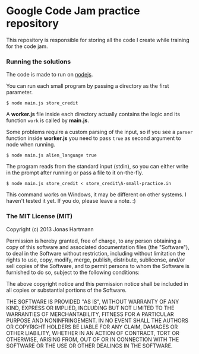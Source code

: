 # Google Code Jam practice repository
This repository is responsible for storing all the code I create while training for the code jam.

### Running the solutions
The code is made to run on [nodejs](http://nodejs.org/).

You can run each small program by passing a directory as the first parameter.

	$ node main.js store_credit

A **worker.js** file inside each directory actually contains the logic and its function `work` is called by **main.js**.

Some problems require a custom parsing of the input, so if you see a `parser` function inside **worker.js** you need to pass `true` as second argument to node when running.

	$ node main.js alien_language true

The program reads from the standard input (stdin), so you can either write in the prompt after running or pass a file to it on-the-fly.

	$ node main.js store_credit < store_credit\A-small-practice.in

This command works on Windows, it may be different on other systems. I haven't tested it yet. If you do, please leave a note. :)

### The MIT License (MIT)
Copyright (c) 2013 Jonas Hartmann

Permission is hereby granted, free of charge, to any person obtaining a copy of this software and associated documentation files (the "Software"), to deal in the Software without restriction, including without limitation the rights to use, copy, modify, merge, publish, distribute, sublicense, and/or sell copies of the Software, and to permit persons to whom the Software is furnished to do so, subject to the following conditions:

The above copyright notice and this permission notice shall be included in all copies or substantial portions of the Software.

THE SOFTWARE IS PROVIDED "AS IS", WITHOUT WARRANTY OF ANY KIND, EXPRESS OR IMPLIED, INCLUDING BUT NOT LIMITED TO THE WARRANTIES OF MERCHANTABILITY, FITNESS FOR A PARTICULAR PURPOSE AND NONINFRINGEMENT. IN NO EVENT SHALL THE AUTHORS OR COPYRIGHT HOLDERS BE LIABLE FOR ANY CLAIM, DAMAGES OR OTHER LIABILITY, WHETHER IN AN ACTION OF CONTRACT, TORT OR OTHERWISE, ARISING FROM, OUT OF OR IN CONNECTION WITH THE SOFTWARE OR THE USE OR OTHER DEALINGS IN THE SOFTWARE.
